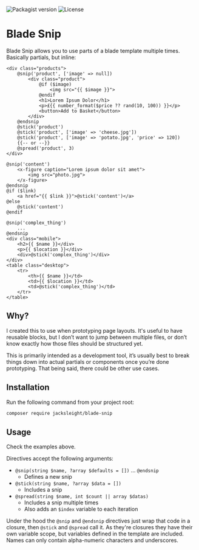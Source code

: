 ![Packagist version](https://flat.badgen.net/packagist/v/jacksleight/blade-snip)
![License](https://flat.badgen.net/github/license/jacksleight/blade-snip)

# Blade Snip

Blade Snip allows you to use parts of a blade template multiple times. Basically partials, but inline:

```blade
<div class="products">
    @snip('product', ['image' => null])
        <div class="product">
            @if ($image)
                <img src="{{ $image }}">
            @endif
            <h1>Lorem Ipsum Dolor</h1>
            <p>£{{ number_format($price ?? rand(10, 100)) }}</p>
            <button>Add to Basket</button>
        </div>
    @endsnip
    @stick('product')
    @stick('product', ['image' => 'cheese.jpg'])
    @stick('product', ['image' => 'potato.jpg', 'price' => 120])
    {{-- or --}}
    @spread('product', 3)
</div>
```

```blade
@snip('content')
    <x-figure caption="Lorem ipsum dolor sit amet">
        <img src="photo.jpg">
    </x-figure>
@endsnip
@if ($link)
    <a href="{{ $link }}">@stick('content')</a>
@else
    @stick('content')
@endif
```

```blade
@snip('complex_thing')
    ...
@endsnip
<div class="mobile">
    <h2>{{ $name }}</div>
    <p>{{ $location }}</div>
    <div>@stick('complex_thing')</div>    
</div>
<table class="desktop">
    <tr>
        <th>{{ $name }}</td>
        <td>{{ $location }}</td>
        <td>@stick('complex_thing')</td>
    </tr>
</table>
```

## Why?

I created this to use when prototyping page layouts. It's useful to have reusable blocks, but I don’t want to jump between multiple files, or don’t know exactly how those files should be structured yet.

This is primarily intended as a development tool, it’s usually best to break things down into actual partials or components once you’re done prototyping. That being said, there could be other use cases.

## Installation

Run the following command from your project root:

```bash
composer require jacksleight/blade-snip
```

## Usage

Check the examples above.

Directives accept the following arguments:

* `@snip(string $name, ?array $defaults = [])` … `@endsnip`
    * Defines a new snip
* `@stick(string $name, ?array $data = [])`
    * Includes a snip
* `@spread(string $name, int $count || array $datas)`
    * Includes a snip multiple times
    * Also adds an `$index` variable to each iteration

Under the hood the `@snip` and `@endsnip` directives just wrap that code in a closure, then `@stick` and `@spread` call it. As they're closures they have their own variable scope, but variables defined in the template are included. Names can only contain alpha-numeric characters and underscores.
